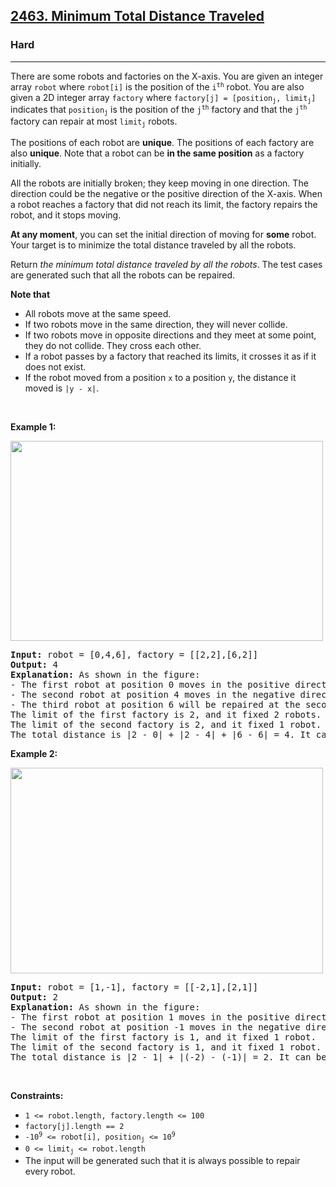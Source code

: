<h2><a href="https://leetcode.com/problems/minimum-total-distance-traveled/">2463. Minimum Total Distance Traveled</a></h2><h3>Hard</h3><hr><div bis_skin_checked="1"><p>There are some robots and factories on the X-axis. You are given an integer array <code>robot</code> where <code>robot[i]</code> is the position of the <code>i<sup>th</sup></code> robot. You are also given a 2D integer array <code>factory</code> where <code>factory[j] = [position<sub>j</sub>, limit<sub>j</sub>]</code> indicates that <code>position<sub>j</sub></code> is the position of the <code>j<sup>th</sup></code> factory and that the <code>j<sup>th</sup></code> factory can repair at most <code>limit<sub>j</sub></code> robots.</p>

<p>The positions of each robot are <strong>unique</strong>. The positions of each factory are also <strong>unique</strong>. Note that a robot can be <strong>in the same position</strong> as a factory initially.</p>

<p>All the robots are initially broken; they keep moving in one direction. The direction could be the negative or the positive direction of the X-axis. When a robot reaches a factory that did not reach its limit, the factory repairs the robot, and it stops moving.</p>

<p><strong>At any moment</strong>, you can set the initial direction of moving for <strong>some</strong> robot. Your target is to minimize the total distance traveled by all the robots.</p>

<p>Return <em>the minimum total distance traveled by all the robots</em>. The test cases are generated such that all the robots can be repaired.</p>

<p><strong>Note that</strong></p>

<ul>
	<li>All robots move at the same speed.</li>
	<li>If two robots move in the same direction, they will never collide.</li>
	<li>If two robots move in opposite directions and they meet at some point, they do not collide. They cross each other.</li>
	<li>If a robot passes by a factory that reached its limits, it crosses it as if it does not exist.</li>
	<li>If the robot moved from a position <code>x</code> to a position <code>y</code>, the distance it moved is <code>|y - x|</code>.</li>
</ul>

<p>&nbsp;</p>
<p><strong class="example">Example 1:</strong></p>
<img alt="" src="https://assets.leetcode.com/uploads/2022/09/15/example1.jpg" style="width: 500px; height: 320px;">
<pre><strong>Input:</strong> robot = [0,4,6], factory = [[2,2],[6,2]]
<strong>Output:</strong> 4
<strong>Explanation:</strong> As shown in the figure:
- The first robot at position 0 moves in the positive direction. It will be repaired at the first factory.
- The second robot at position 4 moves in the negative direction. It will be repaired at the first factory.
- The third robot at position 6 will be repaired at the second factory. It does not need to move.
The limit of the first factory is 2, and it fixed 2 robots.
The limit of the second factory is 2, and it fixed 1 robot.
The total distance is |2 - 0| + |2 - 4| + |6 - 6| = 4. It can be shown that we cannot achieve a better total distance than 4.
</pre>

<p><strong class="example">Example 2:</strong></p>
<img alt="" src="https://assets.leetcode.com/uploads/2022/09/15/example-2.jpg" style="width: 500px; height: 329px;">
<pre><strong>Input:</strong> robot = [1,-1], factory = [[-2,1],[2,1]]
<strong>Output:</strong> 2
<strong>Explanation:</strong> As shown in the figure:
- The first robot at position 1 moves in the positive direction. It will be repaired at the second factory.
- The second robot at position -1 moves in the negative direction. It will be repaired at the first factory.
The limit of the first factory is 1, and it fixed 1 robot.
The limit of the second factory is 1, and it fixed 1 robot.
The total distance is |2 - 1| + |(-2) - (-1)| = 2. It can be shown that we cannot achieve a better total distance than 2.
</pre>

<p>&nbsp;</p>
<p><strong>Constraints:</strong></p>

<ul>
	<li><code>1 &lt;= robot.length, factory.length &lt;= 100</code></li>
	<li><code>factory[j].length == 2</code></li>
	<li><code>-10<sup>9</sup> &lt;= robot[i], position<sub>j</sub> &lt;= 10<sup>9</sup></code></li>
	<li><code>0 &lt;= limit<sub>j</sub> &lt;= robot.length</code></li>
	<li>The input will be generated such that it is always possible to repair every robot.</li>
</ul>
</div>